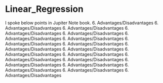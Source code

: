 # Linear_Regression

I spoke below points in Jupiter Note book.
6. Advantages/Disadvantages
6. Advantages/Disadvantages
6. Advantages/Disadvantages
6. Advantages/Disadvantages
6. Advantages/Disadvantages
6. Advantages/Disadvantages
6. Advantages/Disadvantages
6. Advantages/Disadvantages
6. Advantages/Disadvantages
6. Advantages/Disadvantages
6. Advantages/Disadvantages
6. Advantages/Disadvantages
6. Advantages/Disadvantages
6. Advantages/Disadvantages
6. Advantages/Disadvantages
6. Advantages/Disadvantages
6. Advantages/Disadvantages
6. Advantages/Disadvantages
6. Advantages/Disadvantages
6. Advantages/Disadvantages
